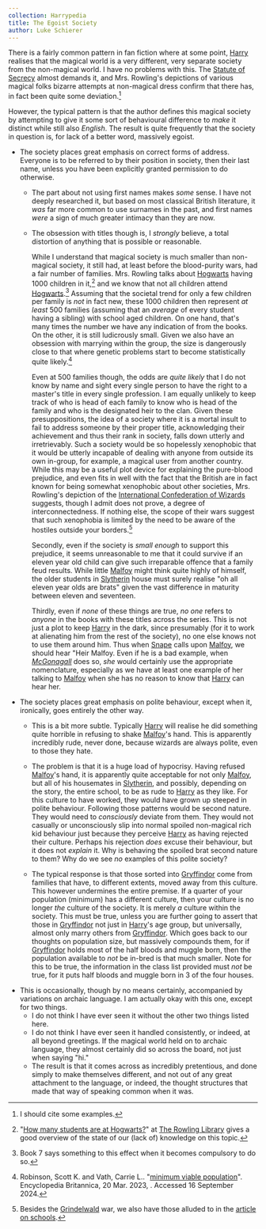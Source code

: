 ```yaml
---
collection: Harrypedia
title: The Egoist Society
author: Luke Schierer
---
```


There is a fairly common pattern in fan fiction where at some point, [Harry] realises that the magical world is a very different, very separate society from the non-magical world.  I have no problems with this.  The [Statute of Secrecy] almost demands it, and Mrs. Rowling's depictions of various magical folks bizarre attempts at non-magical dress confirm that there has, in fact been quite some deviation.[^240916-2]  

However, the typical pattern is that the author defines this magical society by attempting to give it some sort of behavioural difference to *make* it distinct while still also *English*.  The result is quite frequently that the society in question is, for lack of a better word, massively egoist.

* The society places great emphasis on correct forms of address.  Everyone is to be referred to by their position in society, then their last name, unless you have been explicitly granted permission to do otherwise. 
  * The part about not using first names makes *some* sense.  I have not deeply researched it, but based on most classical British literature, it *was* far more common to use surnames in the past, and first names *were* a sign of much greater intimacy than they are now. 
  * The obsession with titles though is, I *strongly* believe, a total distortion of anything that is possible or reasonable.  
  
    While I understand that magical society is much smaller than non-magical society, it still had, at least before the blood-purity wars, had a fair number of families.  Mrs. Rowling talks about [Hogwarts] having 1000 children in it,[^240916-3] and we know that not all children attend [Hogwarts].[^240916-4]  Assuming that the societal trend for only a few children per family is *not* in fact new, these 1000 children then represent *at least* 500 families (assuming that an *average* of every student having a sibling) with school aged children.  On one hand, that's many times the number we have any indication of from the books.  On the other, it is still ludicrously small.  Given we also have an obsession with marrying within the group, the size is dangerously close to that where genetic problems start to become statistically quite likely.[^240916-5]

    Even at 500 families though, the odds are *quite likely* that I do not know by name and sight every single person to have the right to a master's title in every single profession.  I am equally unlikely to keep track of who is head of each family to know who is head of the family and who is the designated heir to the clan.  Given these presuppositions, the idea of a society where it is a mortal insult to fail to address someone by their proper title, acknowledging their achievement and thus their rank in society, falls down utterly and irretrievably.  Such a society would be so hopelessly xenophobic that it would be utterly incapable of dealing with anyone from outside its own in-group, for example, a magical user from another country.  While this may be a useful plot device for explaining the pure-blood prejudice, and even fits in well with the fact that the British are in fact known for being somewhat xenophobic about other societies, Mrs. Rowling's depiction of the [International Confederation of Wizards] suggests, though I admit does not prove, a degree of interconnectedness.  If nothing else, the scope of their wars suggest that such xenophobia is limited by the need to be aware of the hostiles outside your borders.[^240916-6]

    Secondly, even if the society is *small enough* to support this prejudice, it seems unreasonable to me that it could survive if an eleven year old child can give such irreparable offence that a family feud results.  While little [Malfoy] might think quite highly of himself, the older students in [Slytherin] house must surely realise "oh all eleven year olds are brats" given the vast difference in maturity between eleven and seventeen. 

    Thirdly, even if *none* of these things are true, *no one* refers to *anyone* in the books with these titles across the series.  This is not just a plot to keep [Harry] in the dark, since presumably (for it to work at alienating him from the rest of the society), no one else knows not to use them around him.  Thus when [Snape] calls upon [Malfoy], we should hear "Heir Malfoy.  Even if he is a bad example, when *[McGonagall]* does so, *she* would certainly use the appropriate nomenclature, especially as we have at least one example of her talking to [Malfoy] when she has no reason to know that [Harry] can hear her. 
* The society places great emphasis on polite behaviour, except when it, ironically, goes entirely the other way. 
  * This is a bit more subtle.  Typically [Harry] will realise he did something quite horrible in refusing to shake [Malfoy]'s hand. This is apparently incredibly rude, never done, because wizards are always polite, even to those they hate.

  * The problem is that it is a huge load of hypocrisy.  Having refused [Malfoy]'s hand, it is apparently quite acceptable for not only [Malfoy], but all of his housemates in [Slytherin], and possibly, depending on the story, the entire school, to be as rude to [Harry] as they like.  For this culture to have worked, they would have grown up steeped in polite behaviour.  Following those patterns would be second nature.  They would need to *consciously* deviate from them.  They would not casually or unconsciously slip into normal spoiled non-magical rich kid behaviour just because they perceive [Harry] as having rejected their culture.  Perhaps his rejection *does* excuse their behaviour, but it does not *explain* it.  Why is behaving the spoiled brat second nature to them?  Why do we see *no* examples of this polite society?

  * The typical response is that those sorted into [Gryffindor] come from families that have, to different extents, moved away from this culture.  This however undermines the entire premise.  If a quarter of your population (minimum) has a different culture, then your culture is no longer _the_ culture of the society. It is merely _a_ culture within the society.  This must be true, unless you are further going to assert that those in [Gryffindor] not just in [Harry]'s age group, but universally, almost only marry others from [Gryffindor].  Which goes back to our thoughts on population size, but massively compounds them, for if [Gryffindor] holds most of the half bloods and muggle born, then the population available to *not* be in-bred is that much smaller. Note for this to be true, the information in the class list provided must *not* be true, for it puts half bloods and muggle born in 3 of the four houses. 
* This is occasionally, though by no means certainly, accompanied by variations on archaic language. I am actually okay with this one, except for two things.
  * I do not think I have ever seen it without the other two things listed here.
  * I do not think I have ever seen it handled consistently, or indeed, at all beyond greetings.  If the magical world held on to archaic language, they almost certainly did so across the board, not just when saying "hi."
  * The result is that it comes across as incredibly pretentious, and done simply to make themselves different, and not out of any great attachment to the language, or indeed, the thought structures that made that way of speaking common when it was.  


[Gryffindor]: </Harrypedia/Hogwarts/gryffindor/>

[McGonagall]: </Harrypedia/people/McGonagall/Minerva/>

[Snape]: </Harrypedia/people/Snape/Severus//>

[Grindelwald]: </Harrypedia/people/grindelwald/gellert/>

[Slytherin]: </Harrypedia/Hogwarts/Slytherin/>

[Malfoy]: </Harrypedia/people/Malfoy/Draco_Lucius/>

[International Confederation of Wizards]: </Harrypedia/culture/international_confederation_of_wizards/>

[Hogwarts]: </Harrypedia/Hogwarts/>

[Statute of Secrecy]: </Harrypedia/culture/international_statute_of_secrecy/>

[Harry]: </Harrypedia/people/Potter/Harry_James/>

[^240916-2]: I should cite some examples.  

[^240916-3]: "[How many students are at Hogwarts?]" at [The Rowling Library] gives a good overview of the state of our (lack of) knowledge on this topic. 

[^240916-4]: Book 7 says something to this effect when it becomes compulsory to do so. 

[^240916-5]: Robinson, Scott K. and Vath, Carrie L.. "[minimum viable population](https://www.britannica.com/science/minimum-viable-population)". Encyclopedia Britannica, 20 Mar. 2023, . Accessed 16 September 2024.

[^240916-6]: Besides the [Grindelwald] war, we also have those alluded to in the [article on schools]. 

[article on schools]: https://www.rowlingindex.org/work/pmws/

[How many students are at Hogwarts?]: https://www.therowlinglibrary.com/2016/11/06/how-many-students-are-at-hogwarts/

[The Rowling Library]: https://www.therowlinglibrary.com/